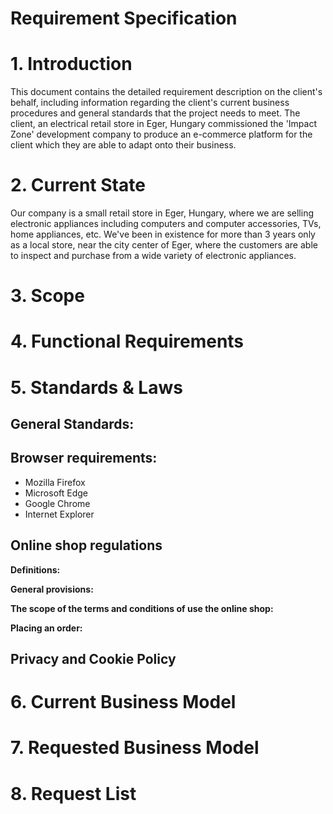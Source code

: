 # Requirement Specification

# 1. Introduction
This document contains the detailed requirement description on the client's behalf, including information regarding the client's current business procedures and general standards that the project needs to meet. The client, an electrical retail store in Eger, Hungary commissioned the 'Impact Zone' development company to produce an e-commerce platform for the client which they are able to adapt onto their business.

# 2. Current State
Our company is a small retail store in Eger, Hungary, where we are selling electronic appliances including computers and computer accessories, TVs, home appliances, etc. We've been in existence for more than 3 years only as a local store, near the city center of Eger, where the customers are able to inspect and purchase from a wide variety of electronic appliances. 


# 3. Scope



# 4. Functional Requirements

# 5. Standards & Laws
## General Standards:

## Browser requirements:
-   Mozilla Firefox
-   Microsoft Edge
-   Google Chrome
-   Internet Explorer

## Online shop regulations

**Definitions:**


**General provisions:**


**The scope of the terms and conditions of use the online shop:**


**Placing an order:**


## Privacy and Cookie Policy


# 6. Current Business Model


# 7. Requested Business Model


# 8. Request List

